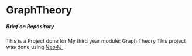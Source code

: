 # GraphTheory

<h5>Brief on Repository</h5>
This is a Project done for My third year module: Graph Theory 
This project was done using <a href="https://neo4j.com/"> Neo4J </a>


<img src=""/>